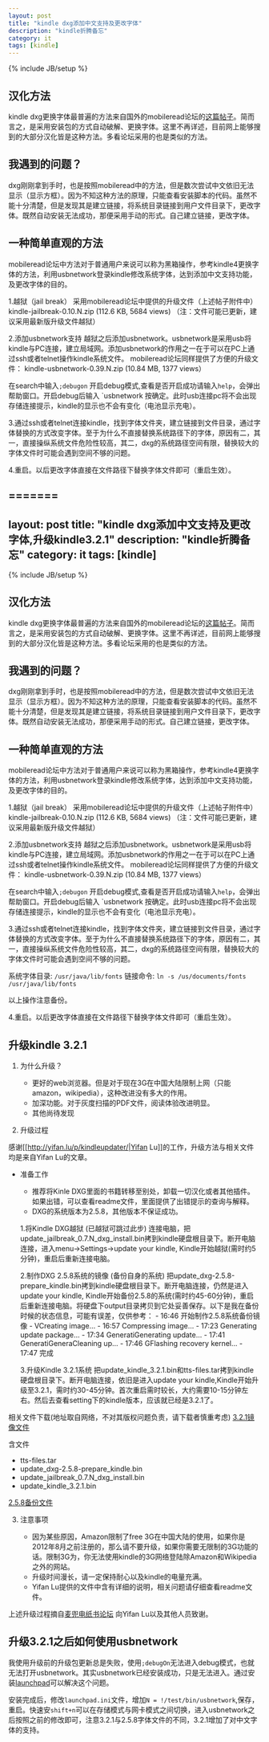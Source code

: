 ```yaml
---
layout: post
title: "kindle dxg添加中文支持及更改字体"
description: "kindle折腾备忘"
category: it
tags: [kindle]
---
```

{% include JB/setup %}

## 汉化方法
kindle dxg更换字体最普遍的方法来自国外的mobileread论坛的[这篇帖子](http://www.mobileread.com/forums/showthread.php?t=88004)。简而言之，是采用安装包的方式自动破解、更换字体。这里不再详述，目前网上能够搜到的大部分汉化皆是这种方法。多看论坛采用的也是类似的方法。

## 我遇到的问题？
dxg刚刚拿到手时，也是按照mobileread中的方法，但是数次尝试中文依旧无法显示（显示方框）。因为不知这种方法的原理，只能查看安装脚本的代码。虽然不能十分清楚，但是发现其是建立链接，将系统目录链接到用户文件目录下，更改字体。既然自动安装无法成功，那便采用手动的形式。自己建立链接，更改字体。

## 一种简单直观的方法
mobileread论坛中方法对于普通用户来说可以称为黑箱操作，参考kindle4更换字体的方法，利用usbnetwork登录kindle修改系统字体，达到添加中文支持功能，及更改字体的目的。

1.越狱（jail break）
采用mobileread论坛中提供的升级文件（上述帖子附件中）
    kindle-jailbreak-0.10.N.zip (112.6 KB, 5684 views)
（注：文件可能已更新，建议采用最新版升级文件越狱）

2.添加usbnetwork支持
越狱之后添加usbnetwork。usbnetwork是采用usb将kindle与PC连接，建立局域网。添加usbnetwork的作用之一在于可以在PC上通过ssh或者telnet操作kindle系统文件。
mobileread论坛同样提供了方便的升级文件：
    kindle-usbnetwork-0.39.N.zip (10.84 MB, 1377 views）

在search中输入`;debugon` 开启debug模式,查看是否开启成功请输入`help`，会弹出帮助窗口。开启debug后输入 `usbnetwork 按确定。此时usb连接pc将不会出现存储连接提示，kindle的显示也不会有变化（电池显示充电）。

3.通过ssh或者telnet连接kindle，找到字体文件夹，建立链接到文件目录，通过字体替换的方式改变字体。至于为什么不直接替换系统路径下的字体，原因有二，其一，直接操纵系统文件危险性较高，其二，dxg的系统路径空间有限，替换较大的字体文件时可能会遇到空间不够的问题。

4.重启。以后更改字体直接在文件路径下替换字体文件即可（重启生效）。


=======
---
layout: post
title: "kindle dxg添加中文支持及更改字体,升级kindle3.2.1"
description: "kindle折腾备忘"
category: it
tags: [kindle]
---
{% include JB/setup %}

## 汉化方法
kindle dxg更换字体最普遍的方法来自国外的mobileread论坛的[这篇帖子](http://www.mobileread.com/forums/showthread.php?t=88004)。简而言之，是采用安装包的方式自动破解、更换字体。这里不再详述，目前网上能够搜到的大部分汉化皆是这种方法。多看论坛采用的也是类似的方法。

## 我遇到的问题？
dxg刚刚拿到手时，也是按照mobileread中的方法，但是数次尝试中文依旧无法显示（显示方框）。因为不知这种方法的原理，只能查看安装脚本的代码。虽然不能十分清楚，但是发现其是建立链接，将系统目录链接到用户文件目录下，更改字体。既然自动安装无法成功，那便采用手动的形式。自己建立链接，更改字体。

## 一种简单直观的方法
mobileread论坛中方法对于普通用户来说可以称为黑箱操作，参考kindle4更换字体的方法，利用usbnetwork登录kindle修改系统字体，达到添加中文支持功能，及更改字体的目的。

1.越狱（jail break）
采用mobileread论坛中提供的升级文件（上述帖子附件中）
    kindle-jailbreak-0.10.N.zip (112.6 KB, 5684 views)
（注：文件可能已更新，建议采用最新版升级文件越狱）

2.添加usbnetwork支持
越狱之后添加usbnetwork。usbnetwork是采用usb将kindle与PC连接，建立局域网。添加usbnetwork的作用之一在于可以在PC上通过ssh或者telnet操作kindle系统文件。
mobileread论坛同样提供了方便的升级文件：
    kindle-usbnetwork-0.39.N.zip (10.84 MB, 1377 views）

在search中输入`;debugon` 开启debug模式,查看是否开启成功请输入`help`，会弹出帮助窗口。开启debug后输入 `usbnetwork 按确定。此时usb连接pc将不会出现存储连接提示，kindle的显示也不会有变化（电池显示充电）。

3.通过ssh或者telnet连接kindle，找到字体文件夹，建立链接到文件目录，通过字体替换的方式改变字体。至于为什么不直接替换系统路径下的字体，原因有二，其一，直接操纵系统文件危险性较高，其二，dxg的系统路径空间有限，替换较大的字体文件时可能会遇到空间不够的问题。

系统字体目录: `/usr/java/lib/fonts`
链接命令: `ln -s /us/documents/fonts /usr/java/lib/fonts`

以上操作注意备份。

4.重启。以后更改字体直接在文件路径下替换字体文件即可（重启生效）。


## 升级kindle 3.2.1


1. 为什么升级？
	- 更好的web浏览器。但是对于现在3G在中国大陆限制上网（只能amazon，wikipedia），这种改进没有多大的作用。
	- 加深功能。对于灰度扫描的PDF文件，阅读体验改进明显。
	- 其他尚待发现

2. 升级过程

感谢[[http://yifan.lu/p/kindleupdater/|Yifan Lu]]的工作，升级方法与相关文件均是来自Yifan Lu的文章。

- 准备工作
   - 推荐将Kinle DXG里面的书籍转移至别处，卸载一切汉化或者其他插件。如果出错，可以查看readme文件，里面提供了出错提示的查询与解释。
   - DXG的系统版本为2.5.8，其他版本不保证成功。

	1.将Kindle DXG越狱 (已越狱可跳过此步)
		连接电脑，把update_jailbreak_0.7.N_dxg_install.bin拷到kindle硬盘根目录下。断开电脑连接，进入menu->Settings->update your kindle, Kindle开始越狱(需时约5分钟)，重启后重新连接电脑。

	2.制作DXG 2.5.8系统的镜像 (备份自身的系统)
		把update_dxg-2.5.8-prepare_kindle.bin拷到kindle硬盘根目录下。断开电脑连接，仍然是进入update your kindle, Kindle开始备份2.5.8的系统(需时约45-60分钟)，重启后重新连接电脑。将硬盘下output目录拷贝到它处妥善保存。以下是我在备份时候的状态信息，可能有误差，仅供参考：
		- 16:46 开始制作2.5.8系统备份镜像 
		- VCreating image...
		- 16:57 Compressing image...
		- 17:23 Generating update package...
		- 17:34 GeneratiGenerating update...
		- 17:41 GeneratiGeneraCleaning up...
		- 17:46 GFlashing recovery kernel...
		- 17:47 完成

	3.升级Kindle 3.2.1系统
		把update_kindle_3.2.1.bin和tts-files.tar拷到kindle硬盘根目录下。断开电脑连接，依旧是进入update your kindle,Kindle开始升级至3.2.1，需时约30-45分钟。首次重启需时较长，大约需要10-15分钟左右。然后去查看setting下的kindle版本，应该就已经是3.2.1了。

相关文件下载(地址取自网络，不对其版权问题负责，请下载者慎重考虑)
[3.2.1镜像文件](http://dl.vmall.com/c0nw3a6bnd)

含文件
- tts-files.tar  
- update_dxg-2.5.8-prepare_kindle.bin
- update_jailbreak_0.7.N_dxg_install.bin
- update_kindle_3.2.1.bin

[2.5.8备份文件](http://dl.vmall.com/c0iuax42ah)


3. 注意事项

	- 因为某些原因，Amazon限制了free 3G在中国大陆的使用，如果你是2012年8月之前注册的，那么请不要升级，如果你需要无限制的3G功能的话。限制3G为，你无法使用kindle的3G网络登陆除Amazon和Wikipedia之外的网站。
	- 升级时间漫长，请一定保持耐心以及kindle的电量充满。
	- Yifan Lu提供的文件中含有详细的说明，相关问题请仔细查看readme文件。


上述升级过程摘自[麦兜电纸书论坛](http://bbs.mydoo.cn/thread-32419-1-1.html)
向Yifan Lu以及其他人员致谢。

## 升级3.2.1之后如何使用usbnetwork

我使用升级前的升级包更新总是失败，使用`;debugOn`无法进入debug模式，也就无法打开usbnetwork。其实usbnetwork已经安装成功，只是无法进入。通过安装[launchpad](http://www.mobileread.com/forums/showthread.php?t=97636)可以解决这个问题。

安装完成后，修改`launchpad.ini`文件，增加`N = !/test/bin/usbnetwork`,保存，重启。快速安`shift+n`可以在存储模式与网卡模式之间切换，进入usbnetwork之后按照之前的修改即可，注意3.2.1与2.5.8字体文件的不同，3.2.1增加了对中文字体的支持。


